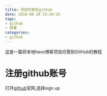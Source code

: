 ```yaml
---
title: 项目托管到github
date: 2018-08-28 15:34:25
tags:
- github
- 部署
categories:
- github
---
```

这是一篇将本地hexo博客项目托管到GitHub的教程
# 注册github账号
打开[github](http://www.github.com)官网,选择sign up